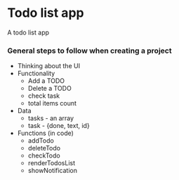 # Todo list app
A todo list app


### General steps to follow when creating a project

- Thinking about the UI
- Functionality
	- Add a TODO 
	- Delete a TODO
	- check task
	- total items count
- Data
	- tasks - an array
	- task - {done, text, id}
- Functions (in code)
	- addTodo
	- deleteTodo
	- checkTodo
	- renderTodosList
	- showNotification